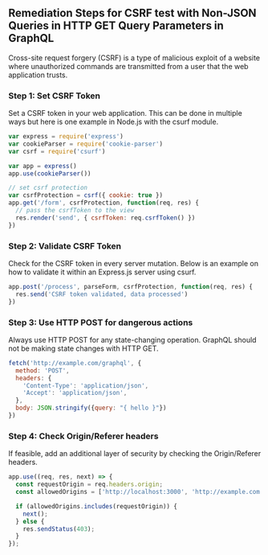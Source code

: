 

## Remediation Steps for CSRF test with Non-JSON Queries in HTTP GET Query Parameters in GraphQL

Cross-site request forgery (CSRF) is a type of malicious exploit of a website where unauthorized commands are transmitted from a user that the web application trusts.

### Step 1: Set CSRF Token

Set a CSRF token in your web application. This can be done in multiple ways but here is one example in Node.js with the csurf module.

```js
var express = require('express')
var cookieParser = require('cookie-parser')
var csrf = require('csurf')

var app = express()
app.use(cookieParser())

// set csrf protection
var csrfProtection = csrf({ cookie: true })
app.get('/form', csrfProtection, function(req, res) {
  // pass the csrfToken to the view
  res.render('send', { csrfToken: req.csrfToken() })
})

```
### Step 2: Validate CSRF Token

Check for the CSRF token in every server mutation. Below is an example on how to validate it within an Express.js server using csurf.

```js
app.post('/process', parseForm, csrfProtection, function(req, res) {
  res.send('CSRF token validated, data processed')
})
```

### Step 3: Use HTTP POST for dangerous actions

Always use HTTP POST for any state-changing operation. GraphQL should not be making state changes with HTTP GET.

```js
fetch('http://example.com/graphql', {
  method: 'POST',
  headers: {
    'Content-Type': 'application/json',
    'Accept': 'application/json',
  },
  body: JSON.stringify({query: "{ hello }"})
})
```

### Step 4: Check Origin/Referer headers

If feasible, add an additional layer of security by checking the Origin/Referer headers.

```js
app.use((req, res, next) => {
  const requestOrigin = req.headers.origin;
  const allowedOrigins = ['http://localhost:3000', 'http://example.com'];

  if (allowedOrigins.includes(requestOrigin)) {
    next();
  } else {
    res.sendStatus(403);
  }
});
```